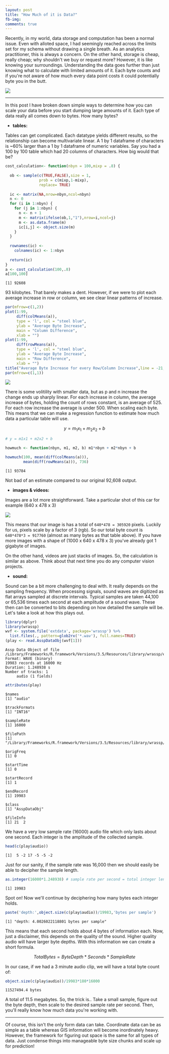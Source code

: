 ```yaml
---
layout: post
title: "How Much of it is Data?"
fb-img: 
comments: true
---
```


Recently, in my world, data storage and computation has been a normal issue. Even with alloted space, I had seemingly reached across the limits set for my schema without drawing a single breath. As an analytics practitioner, this is always a concern. On the other hand, storage is cheap, really cheap; why shouldn't we buy or request more? However, it is like knowing your surroundings. Understanding the data goes further than just knowing what to calculate with limited amounts of it. Each byte counts and if you're not aware of how much every data point costs it could potentially byte you in the butt.

![](https://ai.stanford.edu/~syyeung/cvweb/Pictures1/imagematrix.png)

<hr>

In this post I have broken down simple ways to determine how you can scale your data before you start dumping large amounts of it.
Each type of data really all comes down to bytes. How many bytes?

- <b>tables:</b>

Tables can get complicated. Each datatype yields different results, so the relationship can become multivariate linear. A 1 by 1 dataframe of characters is ~60% larger than a 1 by 1 dataframe of numeric variables. Say you had a 100 by 100 table which had 20 columns of characters. How big would that be?

```r
cost_calculation<- function(nbyn = 100,mixp = .8) {
  
  ob <- sample(c(TRUE,FALSE),size = 1,
               prob = c(mixp,1-mixp), 
               replace= TRUE)
  
  ic <- matrix(NA,nrow=nbyn,ncol=nbyn)
  n <- 0
  for (i in 1:nbyn) {
    for (j in 1:nbyn) {
      n <- n + 1
      m <- matrix(ifelse(ob,1,"1"),nrow=i,ncol=j)
      m <- as.data.frame(m)
      ic[i,j] <- object.size(m)
    }
  }
  
  rownames(ic) <- 
    colnames(ic) <- 1:nbyn
  
  return(ic)
}
a <- cost_calculation(100,.8)
a[100,100]
```

    [1] 92608

93 kilobytes. That barely makes a dent. However, if we were to plot each average increase in row or column, we see clear linear patterns of increase. 


```r
par(mfrow=c(1,2))
plot(1:99,
     diff(colMeans(a)), 
     type = 'l', col = "steel blue",
     ylab = "Average Byte Increase",
     main = "Column Difference",
     xlab = "")
plot(1:99,
     diff(rowMeans(a)), 
     type = 'l', col = "steel blue",
     ylab = "Average Byte Increase",
     main = "Row Difference",
     xlab = "")
title("Average Byte Increase for every Row/Column Increase",line = -21, outer = TRUE)
par(mfrow=c(1,1))
```

![](https://raw.githubusercontent.com/tykiww/imgbucket/master/img/data_size/table_data_size.png)

There is some volitility with smaller data, but as p and n increase the change ends up sharply linear. For each increase in column, the average increase of bytes, holding the count of rows constant, is an average of 525. For each row increase the average is under 500. When scaling each byte. This means that we can make a regression function to estimate how much data a particular table will use.

$$y = m_{1}x_{1} + m_{2}x_{2} + b$$

```r
# y = m1x1 + m2x2 + b

howmuch <- function(nbyn, m1, m2, b) m1*nbyn + m2*nbyn + b

howmuch(100, mean(diff(colMeans(a))),
        mean(diff(rowMeans(a))), 736)
```

    [1] 93784

Not bad of an estimate compared to our original 92,608 output.

- <b>images & videos:</b>

Images are a lot more straightforward. Take a particular shot of this car for example (640 x 478 x 3)

![](https://lh3.googleusercontent.com/proxy/aHkysmAgjn4sneogc8-RZB2yWNLHs-juhq7dQGdgiCY1qJjndGDTdgvztPWU8Wgx1BTSjLPYRKEOMWcsQgA1KXmx8iiMZZsTpjueD5ZZAh8MWVusFSs)

This means that our image is has a total of `640*478 = 305920` pixels. Luckily for us, pixels scale by a factor of 3 (rgb). So our total byte count is `640*478*3 = 917760` (almost as many bytes as that table above). If you have more images with a shape of (1000 x 640 x 478 x 3) you've already got 1 gigabyte of images.

On the other hand, videos are just stacks of images. So, the calculation is similar as above. Think about that next time you do any computer vision projects.

- <b>sound:</b>

Sound can be a bit more challenging to deal with. It really depends on the sampling frequency. When processing signals, sound waves are digitized as flat arrays sampled at discrete intervals. Typical samples are taken 44,100 or 65,536 times each second at each amplitude of a sound wave. These then can be converted to bits depending on how detailed the sample will be. Let's take a look at how this plays out.

```r
library(dplyr)
library(wrassp)
wvf <- system.file('extdata', package='wrassp') %>%
  list.files(., pattern=glob2rx('*.wav'), full.names=TRUE)
(play <- read.AsspDataObj(wvf[1]))
```

    Assp Data Object of file /Library/Frameworks/R.framework/Versions/3.5/Resources/library/wrassp/extdata/lbo001.wav.
    Format: WAVE (binary)
    19983 records at 16000 Hz
    Duration: 1.248938 s
    Number of tracks: 1 
    	 audio (1 fields)

```r
attributes(play)
```

    $names
    [1] "audio"
    
    $trackFormats
    [1] "INT16"
    
    $sampleRate
    [1] 16000
    
    $filePath
    [1] "/Library/Frameworks/R.framework/Versions/3.5/Resources/library/wrassp/extdata/lbo001.wav"
    
    $origFreq
    [1] 0
    
    $startTime
    [1] 0
    
    $startRecord
    [1] 1
    
    $endRecord
    [1] 19983
    
    $class
    [1] "AsspDataObj"
    
    $fileInfo
    [1] 21  2

We have a very low sample rate (16000) audio file which only lasts about one second. Each integer is the amplitude of the collected sample. 

```r
head(c(play$audio))
```

    [1]  5 -2 17 -5 -5 -2

Just for our sanity, if the sample rate was 16,000 then we should easily be able to decipher the sample length.

```r
as.integer(16000*1.248938) # sample rate per second = total integer length
```

    [1] 19983

Spot on! Now we'll continue by deciphering how many bytes each integer holds.

```r
paste('depth:',object.size(c(play$audio))/19983,'bytes per sample')
```

    [1] "depth: 4.0026022118801 bytes per sample"

This means that each second holds about 4 bytes of information each. Now, just a disclaimer, this depends on the quality of the sound. Higher quality audio will have larger byte depths. With this information we can create a short formula.

$$TotalBytes = ByteDepth*Seconds*SampleRate$$

In our case, if we had a 3 minute audio clip, we will have a total byte count of:

```r
object.size(c(play$audio))/19983*180*16000
```

    11527494.4 bytes
    
A total of 11.5 megabytes. So, the trick is.. Take a small sample, figure out the byte depth, then scale to the desired sample rate per second. Then, you'll really know how much data you're working with.

<hr>

Of course, this isn't the only form data can take. Coordinate data can be as simple as a table whereas GIS information will become inordinately heavy. However, the framework for figuring out space is the same for all types of data. Just condense things into manageable byte size chunks and scale up for prediction!

